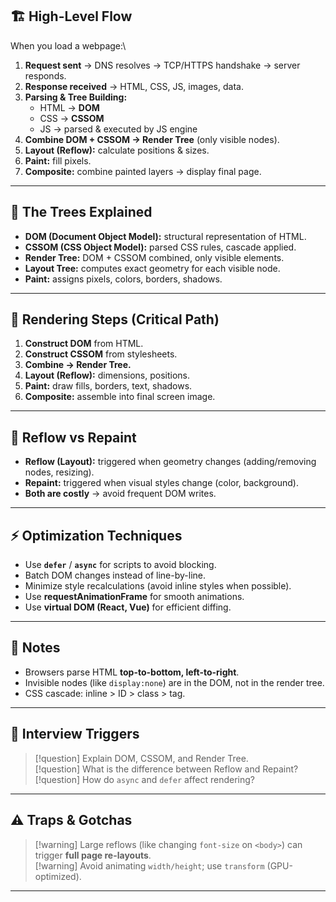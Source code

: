 ## 🏗️ High-Level Flow
When you load a webpage:\
1. **Request sent** → DNS resolves → TCP/HTTPS handshake → server responds.
2. **Response received** → HTML, CSS, JS, images, data.
3. **Parsing & Tree Building:**
    - HTML → **DOM**
    - CSS → **CSSOM**        
    - JS → parsed & executed by JS engine        
4. **Combine DOM + CSSOM → Render Tree** (only visible nodes).    
5. **Layout (Reflow):** calculate positions & sizes.    
6. **Paint:** fill pixels.    
7. **Composite:** combine painted layers → display final page.  
---
## 🌳 The Trees Explained
- **DOM (Document Object Model):** structural representation of HTML.    
- **CSSOM (CSS Object Model):** parsed CSS rules, cascade applied.    
- **Render Tree:** DOM + CSSOM combined, only visible elements.    
- **Layout Tree:** computes exact geometry for each visible node.    
- **Paint:** assigns pixels, colors, borders, shadows.
---
## 🎨 Rendering Steps (Critical Path)
1. **Construct DOM** from HTML.    
2. **Construct CSSOM** from stylesheets.    
3. **Combine → Render Tree.**    
4. **Layout (Reflow):** dimensions, positions.    
5. **Paint:** draw fills, borders, text, shadows.    
6. **Composite:** assemble into final screen image.  
---
## 🔁 Reflow vs Repaint
- **Reflow (Layout):** triggered when geometry changes (adding/removing nodes, resizing).
- **Repaint:** triggered when visual styles change (color, background).    
- **Both are costly** → avoid frequent DOM writes.
---
## ⚡ Optimization Techniques
- Use **`defer`** / **`async`** for scripts to avoid blocking.    
- Batch DOM changes instead of line-by-line.    
- Minimize style recalculations (avoid inline styles when possible).    
- Use **requestAnimationFrame** for smooth animations.    
- Use **virtual DOM (React, Vue)** for efficient diffing.   
---
## 📝 Notes
- Browsers parse HTML **top-to-bottom, left-to-right**.
- Invisible nodes (like `display:none`) are in the DOM, not in the render tree.    
- CSS cascade: inline > ID > class > tag.
---
## 🎯 Interview Triggers

> [!question] Explain DOM, CSSOM, and Render Tree.  
> [!question] What is the difference between Reflow and Repaint?  
> [!question] How do `async` and `defer` affect rendering?
---

## ⚠️ Traps & Gotchas

> [!warning] Large reflows (like changing `font-size` on `<body>`) can trigger **full page re-layouts**.  
> [!warning] Avoid animating `width/height`; use `transform` (GPU-optimized).

---
